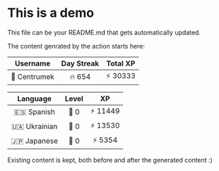 # This is a demo

This file can be your README.md that gets automatically updated.

The content genrated by the action starts here:

<!--START_SECTION:duolingoStats-->
<!-- Automatically generated with https://github.com/centrumek/duolingo-readme-stats-->

| Username | Day Streak | Total XP |
|:---:|:---:|:---:|
| 👤 Centrumek | 🔥 654 | ⚡ 30333 |

| Language | Level | XP |
|:---:|:---:|:---:|
| 🇪🇸 Spanish | 👑 0 | ⚡ 11449 |
| 🇺🇦 Ukrainian | 👑 0 | ⚡ 13530 |
| 🇯🇵 Japanese | 👑 0 | ⚡ 5354 |

<!--END_SECTION:duolingoStats-->

Existing content is kept, both before and after the generated content :)